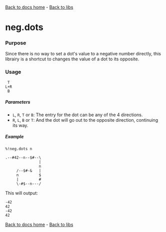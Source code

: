 [Back to docs home](../index.md) - [Back to libs](index.md#Simple%20operations%20on%20dots)
# neg.dots

### Purpose
Since there is no way to set a dot's value to a negative number directly, this librairy is a shortcut to changes the value of a dot to its opposite.

### Usage
    
     T
    L+R
     B

##### Parameters
- `L`, `R`, `T` or `B`: The entry for the dot can be any of the 4 directions.
- `R`, `L`, `B` or `T`: And the dot will go out to the opposite direction, continuing its way.

##### Example

    %!neg.dots n

    .--#42--n--$#--\
                   |
                   n
         /--$#-&   |
         n         $
         |         #
         \-#$--n---/

This will output: 

    -42
    42
    -42
    42


[Back to docs home](../index.md) - [Back to libs](index.md#Simple%20operations%20on%20dots)
